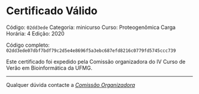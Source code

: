 # Certificado Válido

Código: `02dd3ede`
Categoria: minicurso
Curso: Proteogenômica
Carga Horária: 4
Edição: 2020


Código completo: `02dd3ede07dbf7bdf79c2d5e4e8696f5a3ebc687efd8216c0779fd5745ccc739`


Este certificado foi expedido pela Comissão organizadora do IV Curso de Verão em Bioinformática da UFMG.

----

Qualquer dúvida contacte a [_Comissão Organizadora_](<mailto:cursobioinfoufmg@gmail.com$subject=[Certificados]>)


